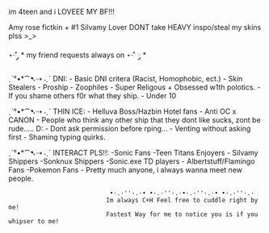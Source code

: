 im 4teen and i LOVEEE MY BF!!!

Amy rose fictkin + #1 Silvamy Lover
DONT take HEAVY inspo/steal my skins plss >_>

⋆·˚ ༘ * my friend requests always on ⋆·˚ ༘ *

ˏˋ°•*⁀➷⇢ ˗ˏˋ DNI: - Basic DNI critera (Racist, Homophobic, ect.)
                     -  Skin Stealers
                       -  Proship
                        -  Zoophiles
                          - Super Religous + Obsessed w1th polotics.
                            - If you shame others f0r what they ship.
                              - Under 10
                               
                          
ˏˋ°•*⁀➷⇢ ˗ˏˋ THIN ICE:  - Helluva Boss/Hazbin Hotel fans
                             - Anti OC x CANON
                               - People who think any other ship that they dont like sucks, zont be rude..... D: 
                               - Dont ask permission before rping...
                               - Venting without asking first
                                 - Shaming typing quirks.

ˏˋ°•*⁀➷⇢ ˗ˏˋ INTERACT PLS!!:  -Sonic Fans -Teen Titans Enjoyers
                                 - Silvamy Shippers
                                  -Sonknux Shippers
                                  -Sonic.exe TD players
                                  - Albertstuff/Flamingo Fans
                                  -Pokemon Fans
                                  - Pretty much anyone, i always wanna meet new people.



                  


    


                                •·.·''·.·• •·.·''·.·•·.·''·.·• •·.·''·.·
                               Im always C+H Feel free to cuddle right by me!
                               Fastest Way for me to notice you is if you whipser to me! 

